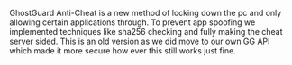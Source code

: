 GhostGuard Anti-Cheat is a new method of locking down the pc and only allowing certain applications through. To prevent app spoofing we implemented techniques like sha256 checking and fully making the cheat server sided. This is an old version as we did move to our 
own GG API which made it more secure how ever this still works just fine.
